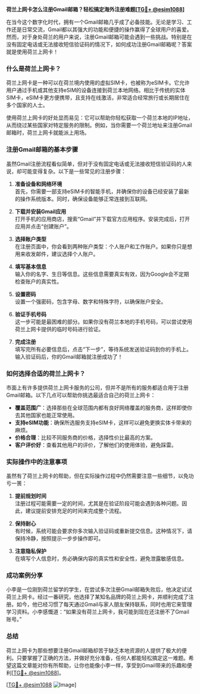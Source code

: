 **荷兰上网卡怎么注册Gmail邮箱？轻松搞定海外注册难题[[TG💪+ @esim1088](https://t.me/s/esim1088)]**

在当今这个数字化时代，拥有一个Gmail邮箱几乎成了必备技能。无论是学习、工作还是日常交流，Gmail都以其强大的功能和便捷的操作赢得了全球用户的喜爱。然而，对于身处荷兰的用户来说，注册Gmail邮箱可能会遇到一些挑战。特别是在没有固定电话或无法接收短信验证码的情况下，如何成功注册Gmail邮箱呢？答案就是使用荷兰上网卡！

### 什么是荷兰上网卡？

荷兰上网卡是一种可以在荷兰境内使用的虚拟SIM卡，也被称为eSIM卡。它允许用户通过手机或其他支持eSIM的设备连接到荷兰本地网络。相比于传统的实体SIM卡，eSIM卡更方便携带，且支持在线激活，非常适合经常旅行或长期居住在多个国家的人士。

使用荷兰上网卡的好处显而易见：它可以帮助你轻松获取一个荷兰本地的IP地址，从而绕过某些国家对特定服务的限制。例如，当你需要一个荷兰地址来注册Gmail邮箱时，荷兰上网卡就能派上用场。

### 注册Gmail邮箱的基本步骤

虽然Gmail注册流程看似简单，但对于没有固定电话或无法接收短信验证码的人来说，却可能变得复杂。以下是一些常见的注册步骤：

1. **准备设备和网络环境**  
   首先，你需要一部支持eSIM卡的智能手机，并确保你的设备已经安装了最新的操作系统版本。同时，确保设备能够正常连接到互联网。

2. **下载并安装Gmail应用**  
   打开手机的应用商店，搜索“Gmail”并下载官方应用程序。安装完成后，打开应用并点击“创建账户”。

3. **选择账户类型**  
   在注册页面中，你会看到两种账户类型：个人账户和工作账户。如果你只是想用来收发邮件，建议选择个人账户。

4. **填写基本信息**  
   输入你的名字、生日等信息。这些信息需要真实有效，因为Google会不定期检查账户的真实性。

5. **设置密码**  
   设置一个强密码，包含字母、数字和特殊字符，以确保账户安全。

6. **验证手机号码**  
   这一步可能是最困难的部分。如果你没有荷兰本地的手机号码，可以尝试使用荷兰上网卡提供的临时号码进行验证。

7. **完成注册**  
   填写完所有必要信息后，点击“下一步”，等待系统发送验证码到你的手机上。输入验证码后，你的Gmail邮箱就注册成功了！

### 如何选择合适的荷兰上网卡？

市面上有许多提供荷兰上网卡服务的公司，但并不是所有的服务都适合用于注册Gmail邮箱。以下几点可以帮助你挑选最适合自己的荷兰上网卡：

- **覆盖范围广**：选择那些在全球范围内都有良好网络覆盖的服务商，这样即使你去其他国家也能正常使用。
- **支持eSIM功能**：确保所选服务支持eSIM卡，这样可以避免更换实体卡带来的麻烦。
- **价格合理**：比较不同服务商的价格，选择性价比最高的方案。
- **客户评价好**：查看其他用户的评价，了解他们的使用体验，避免踩雷。

### 实际操作中的注意事项

虽然有了荷兰上网卡的帮助，但在实际操作过程中仍然需要注意一些细节，以免功亏一篑：

1. **提前规划时间**  
   注册过程可能需要一定的时间，尤其是在验证阶段可能会遇到各种问题。因此，建议提前安排充足的时间来完成整个流程。

2. **保持耐心**  
   有时候，系统可能会要求你多次输入验证码或重新提交信息。这种情况下，请保持冷静，按照提示一步步操作即可。

3. **注意隐私保护**  
   在填写个人信息时，务必确保内容的真实性和安全性，避免泄露敏感信息。

### 成功案例分享

小李是一位刚到荷兰留学的学生，在尝试多次注册Gmail邮箱失败后，他决定试试荷兰上网卡。经过一番研究，他选择了某知名品牌的荷兰上网卡，并顺利完成了注册。如今，他已经习惯了每天通过Gmail与家人朋友保持联系，同时也用它来管理学习资料。小李感慨道：“如果没有荷兰上网卡，我可能到现在还注册不了Gmail账号。”

### 总结

荷兰上网卡为那些想要注册Gmail邮箱却苦于缺乏本地资源的人提供了极大的便利。只要掌握了正确的方法，并做好充分准备，任何人都能轻松搞定这一难题。希望这篇文章能对你有所帮助，让你也能像小李一样，享受到Gmail带来的乐趣和便利[[TG💪+ @esim1088](https://t.me/s/esim1088)]。

[[TG💪+ @esim1088](https://t.me/s/esim1088) ![Image](https://i.postimg.cc/4NQfJmqS/Snipaste-2025-05-13-00-14-12.png)]